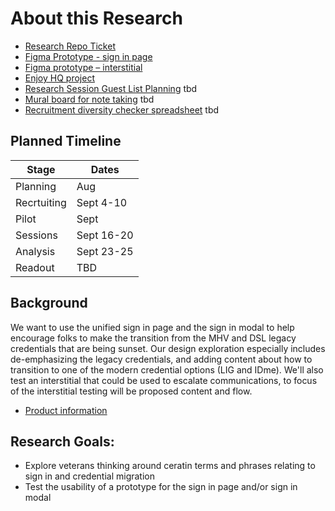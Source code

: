 # About this Research

- [Research Repo Ticket](https://github.com/orgs/department-of-veterans-affairs/projects/880/views/2?filterQuery=&pane=issue&itemId=77753830)
- [Figma Prototype - sign in page](https://www.figma.com/design/skWgD0gHYGlKSoLdH097OX/USiP-and-sign-in-modal---deemphasize-DSL%2FMHV?node-id=0-1&t=sS2DIdQ2K3HMtQEz-0)
- [Figma prototype – interstitial](https://www.figma.com/design/skWgD0gHYGlKSoLdH097OX/USiP-and-sign-in-modal---deemphasize-DSL%2FMHV?node-id=871-408465&t=Gu9Bksh7NA9P0WKv-0)
- [Enjoy HQ project](https://app.enjoyhq.com/projects/QwXlGYvnK/plan)
- [Research Session Guest List Planning]() tbd
- [Mural board for note taking]() tbd
- [Recruitment diversity checker spreadsheet]() tbd

## Planned Timeline

| Stage | Dates |
| --- | ---|
| Planning | Aug |
| Recrtuiting | Sept 4-10 |
| Pilot | Sept |
| Sessions | Sept 16-20 |
| Analysis | Sept 23-25 |
| Readout | TBD |


## Background

We want to use the unified sign in page and the sign in modal to help encourage folks to make the transition from the MHV and DSL legacy credentials that are being sunset. Our design exploration especially includes de-emphasizing the legacy credentials, and adding content about how to transition to one of the modern credential options (LIG and IDme). We'll also test an interstitial that could be used to escalate communications, to focus of the interstitial testing will be proposed content and flow.

- [Product information](https://github.com/department-of-veterans-affairs/va.gov-team/tree/master/products/identity/login/usip-legacy-logins)

  
## Research Goals:
- Explore veterans thinking around ceratin terms and phrases relating to sign in and credential migration
- Test the usability of a prototype for the sign in page and/or sign in modal


